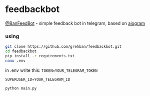 # feedbackbot
[@BanFeedBot](https://t.me/BanFeedBot) - simple feedback bot in telegram, based on [aiogram](https://github.com/aiogram/aiogram)

### using
```bash
git clone https://github.com/grehban/feedbackbot.git
cd feedbackbot
pip install -r requirements.txt
nano .env
```

in .env write this:
  `TOKEN=YOUR_TELEGRAM_TOKEN`
  
  `SUPERUSER_ID=YOUR_TELEGRAM_ID`

```bash
python main.py
```
